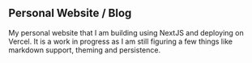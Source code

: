 ## Personal Website / Blog

My personal website that I am building using NextJS and deploying on Vercel.
It is a work in progress as I am still figuring a few things like markdown support, theming and persistence.
